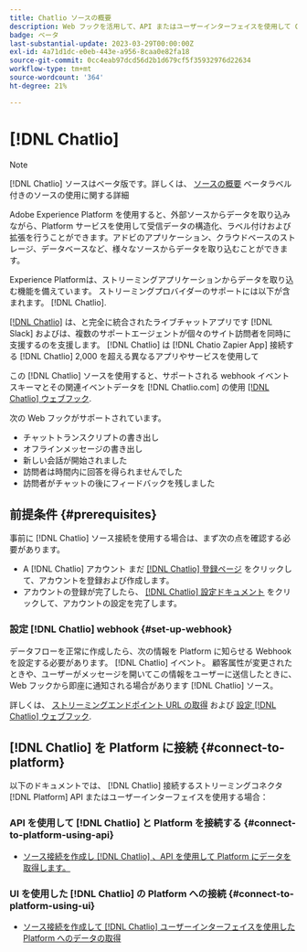 ```yaml
---
title: Chatlio ソースの概要
description: Web フックを活用して、API またはユーザーインターフェイスを使用して Chatlio をAdobe Experience Platformに接続する方法を説明します
badge: ベータ
last-substantial-update: 2023-03-29T00:00:00Z
exl-id: 4a71d1dc-e0eb-443e-a956-8caa0e82fa18
source-git-commit: 0cc4eab97dcd56d2b1d679cf5f35932976d22634
workflow-type: tm+mt
source-wordcount: '364'
ht-degree: 21%

---
```


# [!DNL Chatlio]

>[!NOTE]
>
>[!DNL Chatlio] ソースはベータ版です。詳しくは、 [ソースの概要](../../home.md#terms-and-conditions) ベータラベル付きのソースの使用に関する詳細

Adobe Experience Platform を使用すると、外部ソースからデータを取り込みながら、Platform サービスを使用して受信データの構造化、ラベル付けおよび拡張を行うことができます。アドビのアプリケーション、クラウドベースのストレージ、データベースなど、様々なソースからデータを取り込むことができます。

Experience Platformは、ストリーミングアプリケーションからデータを取り込む機能を備えています。 ストリーミングプロバイダーのサポートには以下が含まれます。 [!DNL Chatlio].

[[!DNL Chatlio]](https://chatlio.com/) は、と完全に統合されたライブチャットアプリです [!DNL Slack] およびは、複数のサポートエージェントが個々のサイト訪問者を同時に支援するのを支援します。 [!DNL Chatlio] は [!DNL Chatio Zapier App] 接続する [!DNL Chatlio] 2,000 を超える異なるアプリやサービスを使用して

この [!DNL Chatlio] ソースを使用すると、サポートされる webhook イベントスキーマとその関連イベントデータを [!DNL Chatlio.com] の使用 [[!DNL Chatlio] ウェブフック](https://chatlio.com/docs/webhooks/).

次の Web フックがサポートされています。

* チャットトランスクリプトの書き出し
* オフラインメッセージの書き出し
* 新しい会話が開始されました
* 訪問者は時間内に回答を得られませんでした
* 訪問者がチャットの後にフィードバックを残しました

## 前提条件 {#prerequisites}

事前に [!DNL Chatlio] ソース接続を使用する場合は、まず次の点を確認する必要があります。

* A [!DNL Chatlio] アカウント まだ [[!DNL Chatlio] 登録ページ](https://chatlio.com/app/#/signup) をクリックして、アカウントを登録および作成します。
* アカウントの登録が完了したら、 [[!DNL Chatlio] 設定ドキュメント](https://chatlio.com/docs/setup/) をクリックして、アカウントの設定を完了します。

### 設定 [!DNL Chatlio] webhook {#set-up-webhook}

データフローを正常に作成したら、次の情報を Platform に知らせる Webhook を設定する必要があります。 [!DNL Chatlio] イベント。 顧客属性が変更されたときや、ユーザーがメッセージを開いてこの情報をユーザーに送信したときに、Web フックから即座に通知される場合があります [!DNL Chatlio] ソース。

詳しくは、 [ストリーミングエンドポイント URL の取得](../../tutorials/ui/create/marketing-automation/chatlio-webhook.md#get-streaming-endpoint) および [設定 [!DNL Chatlio] ウェブフック](../../tutorials/ui/create/marketing-automation/chatlio-webhook.md#set-up-webhook).

## [!DNL Chatlio] を Platform に接続 {#connect-to-platform}

以下のドキュメントでは、 [!DNL Chatlio] 接続するストリーミングコネクタ [!DNL Platform] API またはユーザーインターフェイスを使用する場合：

### API を使用して [!DNL Chatlio] と Platform を接続する {#connect-to-platform-using-api}

* [ソース接続を作成し [!DNL Chatlio] 、API を使用して Platform にデータを取得します。](../../tutorials/api/create/marketing-automation/chatlio-webhook.md)

### UI を使用した [!DNL Chatlio] の Platform への接続 {#connect-to-platform-using-ui}

* [ソース接続を作成して [!DNL Chatlio] ユーザーインターフェイスを使用した Platform へのデータの取得](../../tutorials/ui/create/marketing-automation/chatlio-webhook.md)
